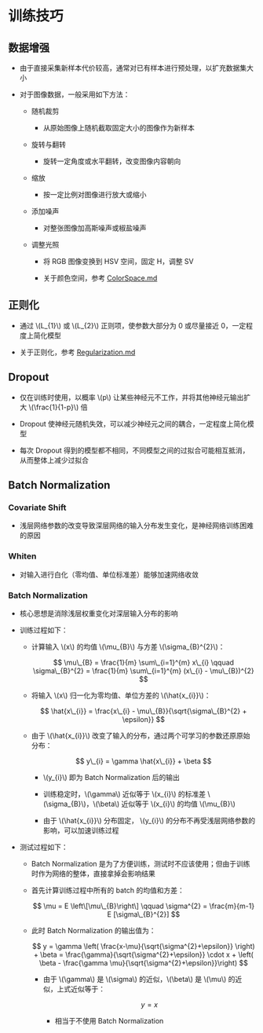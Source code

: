 <script type="text/javascript" src="http://cdn.mathjax.org/mathjax/latest/MathJax.js?config=default"></script>

# 训练技巧

## 数据增强

- 由于直接采集新样本代价较高，通常对已有样本进行预处理，以扩充数据集大小

- 对于图像数据，一般采用如下方法：

	- 随机裁剪

		- 从原始图像上随机截取固定大小的图像作为新样本

	- 旋转与翻转

		- 旋转一定角度或水平翻转，改变图像内容朝向

	- 缩放

		- 按一定比例对图像进行放大或缩小

	- 添加噪声

		- 对整张图像加高斯噪声或椒盐噪声

	- 调整光照

		- 将 RGB 图像变换到 HSV 空间，固定 H，调整 SV

		- 关于颜色空间，参考 [ColorSpace.md](../vision/ColorSpace.md)

## 正则化

- 通过 \\(L\_{1}\\) 或 \\(L\_{2}\\) 正则项，使参数大部分为 0 或尽量接近 0，一定程度上简化模型

- 关于正则化，参考 [Regularization.md](../basic/Regularization.md)

## Dropout

- 仅在训练时使用，以概率 \\(p\\) 让某些神经元不工作，并将其他神经元输出扩大 \\(\frac{1}{1-p}\\) 倍

- Dropout 使神经元随机失效，可以减少神经元之间的耦合，一定程度上简化模型

- 每次 Dropout 得到的模型都不相同，不同模型之间的过拟合可能相互抵消，从而整体上减少过拟合

## Batch Normalization

### Covariate Shift

- 浅层网络参数的改变导致深层网络的输入分布发生变化，是神经网络训练困难的原因

### Whiten

- 对输入进行白化（零均值、单位标准差）能够加速网络收敛

### Batch Normalization

- 核心思想是消除浅层权重变化对深层输入分布的影响

- 训练过程如下：

	- 计算输入 \\(x\\) 的均值 \\(\mu\_{B}\\) 与方差 \\(\sigma\_{B}^{2}\\)：

		$$ \mu\_{B} = \frac{1}{m} \sum\_{i=1}^{m} x\_{i} \qquad \sigma\_{B}^{2} = \frac{1}{m} \sum\_{i=1}^{m} (x\_{i} - \mu\_{B})^{2} $$

	- 将输入 \\(x\\) 归一化为零均值、单位方差的 \\(\hat{x\_{i}}\\)：

		$$ \hat{x\_{i}} = \frac{x\_{i} - \mu\_{B}}{\sqrt{\sigma\_{B}^{2} + \epsilon}} $$

	- 由于 \\(\hat{x\_{i}}\\) 改变了输入的分布，通过两个可学习的参数还原原始分布：

		$$ y\_{i} = \gamma \hat{x\_{i}} + \beta $$

		- \\(y\_{i}\\) 即为 Batch Normalization 后的输出

		- 训练稳定时，\\(\gamma\\) 近似等于 \\(x\_{i}\\) 的标准差 \\(\sigma\_{B}\\)，\\(\beta\\) 近似等于 \\(x\_{i}\\) 的均值 \\(\mu\_{B}\\)

		- 由于 \\(\hat{x\_{i}}\\) 分布固定， \\(y\_{i}\\) 的分布不再受浅层网络参数的影响，可以加速训练过程

- 测试过程如下：

	- Batch Normalization 是为了方便训练，测试时不应该使用；但由于训练时作为网络的整体，直接拿掉会影响结果

	- 首先计算训练过程中所有的 batch 的均值和方差：

		$$ \mu = E \left\[\mu\_{B}\right\] \qquad \sigma^{2} = \frac{m}{m-1} E [\sigma\_{B}^{2}] $$

	- 此时 Batch Normalization 的输出值为：

		$$ y = \gamma \left( \frac{x-\mu}{\sqrt{\sigma^{2}+\epsilon}} \right) + \beta = \frac{\gamma}{\sqrt{\sigma^{2}+\epsilon}} \cdot x + \left( \beta - \frac{\gamma \mu}{\sqrt{\sigma^{2}+\epsilon}}\right) $$

		- 由于 \\(\gamma\\) 是 \\(\sigma\\) 的近似，\\(\beta\\) 是 \\(\mu\\) 的近似，上式近似等于：

			$$ y = x $$
			
			- 相当于不使用 Batch Normalization